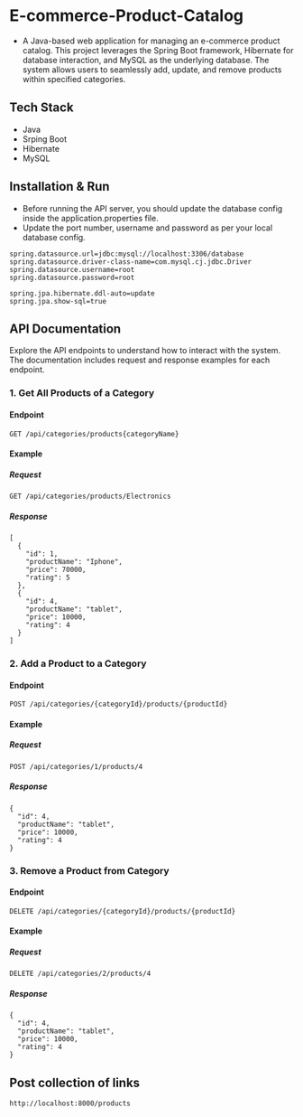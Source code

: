# E-commerce-Product-Catalog
* A Java-based web application for managing an e-commerce product catalog. This project leverages the Spring Boot framework, Hibernate for database interaction, and MySQL as the underlying database. The system allows users to seamlessly add, update, and remove products within specified categories.

## Tech Stack
* Java
* Srping Boot
* Hibernate
* MySQL

## Installation & Run 
* Before running the API server, you should update the database config inside the application.properties file.
* Update the port number, username and password as per your local database config.

```
spring.datasource.url=jdbc:mysql://localhost:3306/database
spring.datasource.driver-class-name=com.mysql.cj.jdbc.Driver
spring.datasource.username=root
spring.datasource.password=root

spring.jpa.hibernate.ddl-auto=update
spring.jpa.show-sql=true
```
## API Documentation

Explore the API endpoints to understand how to interact with the system. The documentation includes request and response examples for each endpoint.

### 1. Get All Products of a Category

#### Endpoint

```http
GET /api/categories/products{categoryName}
```

#### Example
##### Request
```
GET /api/categories/products/Electronics
```
##### Response
```
[
  {
    "id": 1,
    "productName": "Iphone",
    "price": 70000,
    "rating": 5
  },
  {
    "id": 4,
    "productName": "tablet",
    "price": 10000,
    "rating": 4
  }
]
```
### 2. Add a Product to a Category

#### Endpoint

```http
POST /api/categories/{categoryId}/products/{productId}
```

#### Example
##### Request
```
POST /api/categories/1/products/4
```
##### Response
```
{
  "id": 4,
  "productName": "tablet",
  "price": 10000,
  "rating": 4
}
```
### 3. Remove a Product from Category

#### Endpoint

```http
DELETE /api/categories/{categoryId}/products/{productId}
```

#### Example
##### Request
```
DELETE /api/categories/2/products/4
```
##### Response
```
{
  "id": 4,
  "productName": "tablet",
  "price": 10000,
  "rating": 4
}
```
## Post collection of links
```
http://localhost:8000/products
